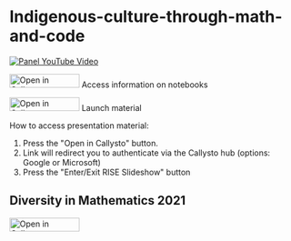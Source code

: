 # Indigenous-culture-through-math-and-code

[![Panel YouTube Video](https://img.youtube.com/vi/mblYhsOkBlY/0.jpg)](https://www.youtube.com/watch?v=mblYhsOkBlY)

<a href="https://hub.callysto.ca/jupyter/hub/user-redirect/git-pull?repo=https%3A%2F%2Fgithub.com%2Flgfunderburk%2FIndigenous-culture-through-math-and-code&branch=main&urlpath=notebooks/Indigenous-culture-through-math-and-code/CoastSalishNotebooks.ipynb&depth=1" target="_parent"><img src="https://raw.githubusercontent.com/callysto/curriculum-notebooks/master/open-in-callysto-button.svg?sanitize=true" width="123" height="24" alt="Open in Callysto"></a> Access information on notebooks

<a href="https://hub.callysto.ca/jupyter/hub/user-redirect/git-pull?repo=https%3A%2F%2Fgithub.com%2Flgfunderburk%2FIndigenous-culture-through-math-and-code&branch=main&urlpath=notebooks/Indigenous-culture-through-math-and-code/Indigenous-culture-through-math-and-code.ipynb&depth=1" target="_parent"><img src="https://raw.githubusercontent.com/callysto/curriculum-notebooks/master/open-in-callysto-button.svg?sanitize=true" width="123" height="24" alt="Open in Callysto"></a> Launch material 

How to access presentation material:

1. Press the "Open in Callysto" button.
2. Link will redirect you to authenticate via the Callysto hub (options: Google or Microsoft)
3. Press the "Enter/Exit RISE Slideshow" button


## Diversity in Mathematics 2021

<a href="https://hub.callysto.ca/jupyter/hub/user-redirect/git-pull?repo=https%3A%2F%2Fgithub.com%2Flgfunderburk%2FIndigenous-culture-through-math-and-code&branch=main&urlpath=notebooks/Indigenous-culture-through-math-and-code/DIM-part-I.ipynb&depth=1" target="_parent"><img src="https://raw.githubusercontent.com/callysto/curriculum-notebooks/master/open-in-callysto-button.svg?sanitize=true" width="123" height="24" alt="Open in Callysto"></a> 
